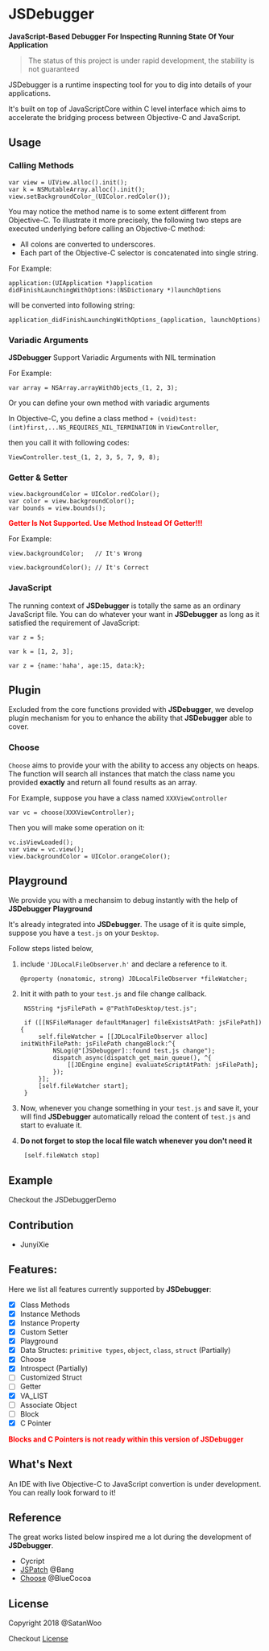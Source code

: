 # JSDebugger

**JavaScript-Based Debugger For Inspecting Running State Of Your Application**

> The status of this project is under rapid development, the stability is not guaranteed

JSDebugger is a runtime inspecting tool for you to dig into details of your applications.

It's built on top of JavaScriptCore within C level interface which aims to accelerate the bridging process between Objective-C and JavaScript.

## Usage

### Calling Methods

	var view = UIView.alloc().init();
	var k = NSMutableArray.alloc().init();
	view.setBackgroundColor_(UIColor.redColor());
	
You may notice the method name is to some extent different from Objective-C. To illustrate it more precisely, the following two steps are executed underlying before calling an Objective-C method:

- All colons are converted to underscores.
- Each part of the Objective-C selector is concatenated into single string.

For Example:

	application:(UIApplication *)application didFinishLaunchingWithOptions:(NSDictionary *)launchOptions
	
will be converted into following string:

	application_didFinishLaunchingWithOptions_(application, launchOptions)

### Variadic Arguments

**JSDebugger** Support Variadic Arguments with NIL termination

For Example:
	
	var array = NSArray.arrayWithObjects_(1, 2, 3);
	
Or you can define your own method with variadic arguments

In Objective-C, you define a class method `+ (void)test:(int)first,...NS_REQUIRES_NIL_TERMINATION` in `ViewController`,

then you call it with following codes:

	ViewController.test_(1, 2, 3, 5, 7, 9, 8);


### Getter & Setter

	view.backgroundColor = UIColor.redColor();
	var color = view.backgroundColor();
	var bounds = view.bounds();

<b style="color:red">Getter Is Not Supported. Use Method Instead Of Getter!!!</b>   

For Example:

	view.backgroundColor;   // It's Wrong
	
	view.backgroundColor(); // It's Correct

	
### JavaScript

The running context of **JSDebugger** is totally the same as an ordinary JavaScript file. You can do whatever your want in **JSDebugger** as long as it satisfied the requirement of JavaScript:

	var z = 5;
	
	var k = [1, 2, 3];
	
	var z = {name:'haha', age:15, data:k};
	

## Plugin

Excluded from the core functions provided with **JSDebugger**, we develop plugin mechanism for you to enhance the ability that **JSDebugger** able to cover.

### Choose

`Choose` aims to provide your with the ability to access any objects on heaps. The function will search all instances that match the class name you provided **exactly** and return all found results as an array.

For Example, suppose you have a class named `XXXViewController`

	var vc = choose(XXXViewController);
	
Then you will make some operation on it:

	vc.isViewLoaded();
	var view = vc.view();
	view.backgroundColor = UIColor.orangeColor();

## Playground

We provide you with a mechansim to debug instantly with the help of **JSDebugger Playground**

It's already integrated into **JSDebugger**. The usage of it is quite simple, suppose you have a `test.js` on your `Desktop`. 

Follow steps listed below, 

1. include `'JDLocalFileObserver.h'` and declare a reference to it.

	`@property (nonatomic, strong) JDLocalFileObserver *fileWatcher;`
	
2. Init it with path to your `test.js` and file change callback.

		NSString *jsFilePath = @"PathToDesktop/test.js";
	    
	    if ([[NSFileManager defaultManager] fileExistsAtPath: jsFilePath]) {
	        self.fileWatcher = [[JDLocalFileObserver alloc] initWithFilePath: jsFilePath changeBlock:^{
	            NSLog(@"[JSDebugger]::found test.js change");
	            dispatch_async(dispatch_get_main_queue(), ^{
	                [[JDEngine engine] evaluateScriptAtPath: jsFilePath];
	            });
	        }];
	        [self.fileWatcher start];
	    }

3. Now, whenever you change something in your `test.js` and save it, your will find **JSDebugger** automatically reload the content of `test.js` and start to evaluate it.

4. **Do not forget to stop the local file watch whenever you don't need it**

		[self.fileWatch stop]

## Example

Checkout the JSDebuggerDemo

## Contribution

- JunyiXie

## Features:

Here we list all features currently supported by **JSDebugger**:
- [x] Class Methods  
- [x] Instance Methods  
- [x] Instance Property 
- [x] Custom Setter
- [x] Playground
- [x] Data Structes: `primitive types`, `object`, `class`, `struct` (Partially)
- [x] Choose  
- [x] Introspect (Partially)
- [ ] Customized Struct
- [ ] Getter 
- [x] VA_LIST
- [ ] Associate Object
- [ ] Block
- [x] C Pointer

**<span style="color:red">Blocks and C Pointers is not ready within this version of JSDebugger</span>**

## What's Next

An IDE with live Objective-C to JavaScript convertion is under development.   
You can really look forward to it!


## Reference

The great works listed below inspired me a lot during the development of **JSDebugger**.

- Cycript 
- [JSPatch](https://github.com/bang590/JSPatch) @Bang
- [Choose](https://github.com/BlueCocoa/choose) @BlueCocoa

## License

Copyright 2018 @SatanWoo

Checkout [License](https://github.com/SatanWoo/JSDebugger/blob/master/LICENSE)
